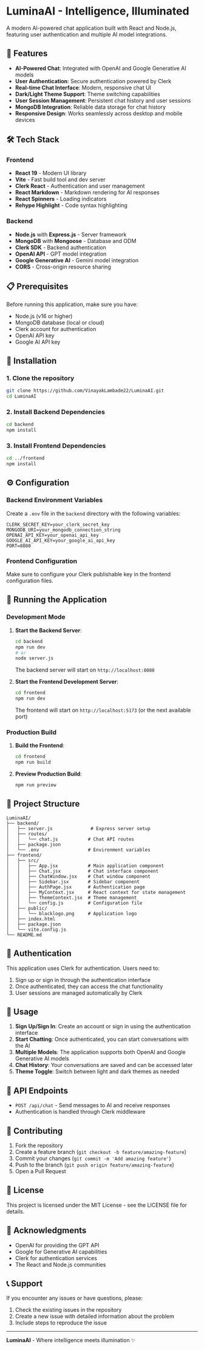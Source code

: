 # LuminaAI - Intelligence, Illuminated

A modern AI-powered chat application built with React and Node.js, featuring user authentication and multiple AI model integrations.

## 🚀 Features

- **AI-Powered Chat**: Integrated with OpenAI and Google Generative AI models
- **User Authentication**: Secure authentication powered by Clerk
- **Real-time Chat Interface**: Modern, responsive chat UI
- **Dark/Light Theme Support**: Theme switching capabilities
- **User Session Management**: Persistent chat history and user sessions
- **MongoDB Integration**: Reliable data storage for chat history
- **Responsive Design**: Works seamlessly across desktop and mobile devices

## 🛠️ Tech Stack

### Frontend
- **React 19** - Modern UI library
- **Vite** - Fast build tool and dev server
- **Clerk React** - Authentication and user management
- **React Markdown** - Markdown rendering for AI responses
- **React Spinners** - Loading indicators
- **Rehype Highlight** - Code syntax highlighting

### Backend
- **Node.js** with **Express.js** - Server framework
- **MongoDB** with **Mongoose** - Database and ODM
- **Clerk SDK** - Backend authentication
- **OpenAI API** - GPT model integration
- **Google Generative AI** - Gemini model integration
- **CORS** - Cross-origin resource sharing

## 📋 Prerequisites

Before running this application, make sure you have:

- Node.js (v16 or higher)
- MongoDB database (local or cloud)
- Clerk account for authentication
- OpenAI API key
- Google AI API key

## 🔧 Installation

### 1. Clone the repository
```bash
git clone https://github.com/VinayakLambade22/LuminaAI.git
cd LuminaAI
```

### 2. Install Backend Dependencies
```bash
cd backend
npm install
```

### 3. Install Frontend Dependencies
```bash
cd ../frontend
npm install
```

## ⚙️ Configuration

### Backend Environment Variables

Create a `.env` file in the `backend` directory with the following variables:

```env
CLERK_SECRET_KEY=your_clerk_secret_key
MONGODB_URI=your_mongodb_connection_string
OPENAI_API_KEY=your_openai_api_key
GOOGLE_AI_API_KEY=your_google_ai_api_key
PORT=8080
```

### Frontend Configuration

Make sure to configure your Clerk publishable key in the frontend configuration files.

## 🚀 Running the Application

### Development Mode

1. **Start the Backend Server**:
   ```bash
   cd backend
   npm run dev
   # or
   node server.js
   ```
   The backend server will start on `http://localhost:8080`

2. **Start the Frontend Development Server**:
   ```bash
   cd frontend
   npm run dev
   ```
   The frontend will start on `http://localhost:5173` (or the next available port)

### Production Build

1. **Build the Frontend**:
   ```bash
   cd frontend
   npm run build
   ```

2. **Preview Production Build**:
   ```bash
   npm run preview
   ```

## 📁 Project Structure

```
LuminaAI/
├── backend/
│   ├── server.js              # Express server setup
│   ├── routes/
│   │   └── chat.js           # Chat API routes
│   ├── package.json
│   └── .env                  # Environment variables
├── frontend/
│   ├── src/
│   │   ├── App.jsx           # Main application component
│   │   ├── Chat.jsx          # Chat interface component
│   │   ├── ChatWindow.jsx    # Chat window component
│   │   ├── Sidebar.jsx       # Sidebar component
│   │   ├── AuthPage.jsx      # Authentication page
│   │   ├── MyContext.jsx     # React context for state management
│   │   ├── ThemeContext.jsx  # Theme management
│   │   └── config.js         # Configuration file
│   ├── public/
│   │   └── blacklogo.png     # Application logo
│   ├── index.html
│   ├── package.json
│   └── vite.config.js
└── README.md
```

## 🔐 Authentication

This application uses Clerk for authentication. Users need to:

1. Sign up or sign in through the authentication interface
2. Once authenticated, they can access the chat functionality
3. User sessions are managed automatically by Clerk

## 💬 Usage

1. **Sign Up/Sign In**: Create an account or sign in using the authentication interface
2. **Start Chatting**: Once authenticated, you can start conversations with the AI
3. **Multiple Models**: The application supports both OpenAI and Google Generative AI models
4. **Chat History**: Your conversations are saved and can be accessed later
5. **Theme Toggle**: Switch between light and dark themes as needed

## 🔧 API Endpoints

- `POST /api/chat` - Send messages to AI and receive responses
- Authentication is handled through Clerk middleware

## 🤝 Contributing

1. Fork the repository
2. Create a feature branch (`git checkout -b feature/amazing-feature`)
3. Commit your changes (`git commit -m 'Add amazing feature'`)
4. Push to the branch (`git push origin feature/amazing-feature`)
5. Open a Pull Request

## 📝 License

This project is licensed under the MIT License - see the LICENSE file for details.

## 🙏 Acknowledgments

- OpenAI for providing the GPT API
- Google for Generative AI capabilities
- Clerk for authentication services
- The React and Node.js communities

## 📞 Support

If you encounter any issues or have questions, please:

1. Check the existing issues in the repository
2. Create a new issue with detailed information about the problem
3. Include steps to reproduce the issue

---

**LuminaAI** - Where intelligence meets illumination ✨
